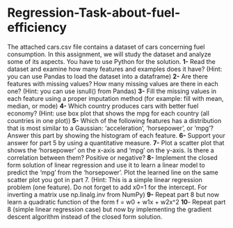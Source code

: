 # Regression-Task-about-fuel-efficiency
The attached cars.csv file contains a dataset of cars concerning fuel consumption. 
In this assignment, we will study the dataset and analyze some of its aspects. You have 
to use Python for the solution.
**1-** Read the dataset and examine how many features and examples does it have?
(Hint: you can use Pandas to load the dataset into a dataframe)
**2-** Are there features with missing values? How many missing values are there in 
each one?
(Hint: you can use isnull() from Pandas)
**3-** Fill the missing values in each feature using a proper imputation method (for 
example: fill with mean, median, or mode)
**4-** Which country produces cars with better fuel economy?
(Hint: use box plot that shows the mpg for each country (all countries in one plot))
**5-** Which of the following features has a distribution that is most similar to a 
Gaussian: ‘acceleration’, ‘horsepower’, or ‘mpg’? Answer this part by showing 
the histogram of each feature.
**6-** Support your answer for part 5 by using a quantitative measure.
**7-** Plot a scatter plot that shows the ‘horsepower’ on the x-axis and ‘mpg’ on the 
y-axis. Is there a correlation between them? Positive or negative?
**8-** Implement the closed form solution of linear regression and use it to learn a 
linear model to predict the ‘mpg’ from the ‘horsepower’. Plot the learned line 
on the same scatter plot you got in part 7.
(Hint: This is a simple linear regression problem (one feature). Do not forget to add 
x0=1 for the intercept. For inverting a matrix use np.linalg.inv from NumPy)
**9-** Repeat part 8 but now learn a quadratic function of the form 
f = w0 + w1x + w2x^2
**10**- Repeat part 8 (simple linear regression case) but now by implementing the 
gradient descent algorithm instead of the closed form solution.

